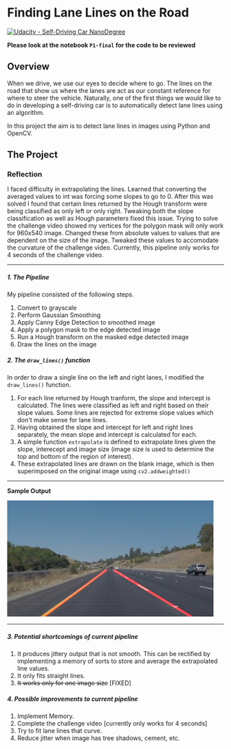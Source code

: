# **Finding Lane Lines on the Road**
[![Udacity - Self-Driving Car NanoDegree](https://s3.amazonaws.com/udacity-sdc/github/shield-carnd.svg)](http://www.udacity.com/drive)

__Please look at the notebook `P1-final` for the code to be reviewed__

Overview
---
When we drive, we use our eyes to decide where to go.  The lines on the road that show us where the lanes are act as our constant reference for where to steer the vehicle.  Naturally, one of the first things we would like to do in developing a self-driving car is to automatically detect lane lines using an algorithm.

In this project the aim is to detect lane lines in images using Python and OpenCV.

The Project
---

### Reflection
I faced difficulty in extrapolating the lines. Learned that converting the averaged values to int was forcing some slopes to go to 0. After this was solved I found that certain lines returned by the Hough transform were being classified as only left or only right. Tweaking both the slope classification as well as Hough parameters fixed this issue. Trying to solve the challenge video showed my vertices for the polygon mask will only work for 960x540 image. Changed these from absolute values to values that are dependent on the size of the image. Tweaked these values to accomodate the curvature of the challenge video. Currently, this pipeline only works for 4 seconds of the challenge video. 
<hr>

##### 1. The Pipeline

My pipeline consisted of the following steps.
1. Convert to grayscale
2. Perform Gaussian Smoothing
3. Apply Canny Edge Detection to smoothed image
4. Apply a polygon mask to the edge detected image
5. Run a Hough transform on the masked edge detected image
6. Draw the lines on the image

##### 2. The `draw_lines()` function

In order to draw a single line on the left and right lanes, I modified the `draw_lines()` function.
1. For each line returned by Hough tranform, the slope and intercept is calculated. The lines were classified as left and right based on their slope values. Some lines are rejected for extreme slope values which don't make sense for lane lines. 
2. Having obtained the slope and intercept for left and right lines separately, the mean slope and intercept is calculated for each. 
3. A simple function `extrapolate` is defined to extrapolate lines given the slope, interecept and image size (image size is used to determine the top and bottom of the region of interest). 
4. These extrapolated lines are drawn on the blank image, which is then superimposed on the original image using `cv2.addweighted()`

<hr>

__Sample Output__

<img src="./test_images_output/opsolidYellowCurve.jpg" width="480" alt="Sample Output" />

<hr>

##### 3. Potential shortcomings of current pipeline
1. It produces jittery output that is not smooth. This can be rectified by implementing a memory of sorts to store and average the extrapolated line values. 
2. It only fits straight lines. 
3. ~~It works only for one image size~~ [FIXED]


##### 4. Possible improvements to current pipeline
1. Implement Memory. 
2. Complete the challenge video [currently only works for 4 seconds]
3. Try to fit lane lines that curve. 
4. Reduce jitter when image has tree shadows, cement, etc. 

